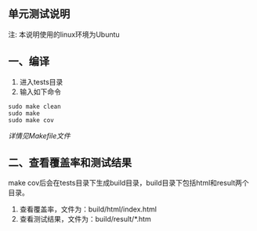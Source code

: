 ## 单元测试说明
注: 本说明使用的linux环境为Ubuntu

## 一、编译
1. 进入tests目录
2. 输入如下命令
```
sudo make clean
sudo make
sudo make cov
```
*详情见Makefile文件*

## 二、查看覆盖率和测试结果
make cov后会在tests目录下生成build目录，build目录下包括html和result两个目录。
1. 查看覆盖率，文件为：build/html/index.html
2. 查看测试结果，文件为：build/result/*.htm

